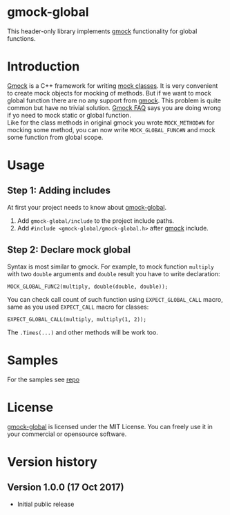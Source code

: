 # gmock-global
This header-only library implements [gmock](https://github.com/google/googletest/blob/master/googlemock) functionality for global functions. 

# Introduction
[Gmock](https://github.com/google/googletest/blob/master/googlemock) is a C++ framework for writing [mock classes](https://en.wikipedia.org/wiki/Mock_object). It is very convenient to create mock objects for mocking of methods. But if we want to mock global function there are no any support from [gmock](https://github.com/google/googletest/blob/master/googlemock). This problem is quite common but have no trivial solution. [Gmock FAQ](https://github.com/google/googlemock/blob/master/googlemock/docs/FrequentlyAskedQuestions.md#my-code-calls-a-staticglobal-function--can-i-mock-it) says you are doing wrong if yo need to mock static or global function.\
Like for the class methods in original gmock you wrote `MOCK_METHOD#N` for mocking some method, you can now write `MOCK_GLOBAL_FUNC#N` and mock some function from global scope. 

# Usage

## Step 1: Adding includes
At first your project needs to know about [gmock-global](https://github.com/apriorit/gmock-global).
1. Add `gmock-global/include` to the project include paths.
2. Add `#include <gmock-global/gmock-global.h>` after [gmock](https://github.com/google/googletest/blob/master/googlemock) include.

## Step 2: Declare mock global
Syntax is most similar to gmock. For example, to mock function ```multiply``` with two ```double``` arguments and ```double``` result you have to write declaration: 
```
MOCK_GLOBAL_FUNC2(multiply, double(double, double));
```

You can check call count of such function using ```EXPECT_GLOBAL_CALL``` macro, same as you used ```EXPECT_CALL``` macro for classes: 
```
EXPECT_GLOBAL_CALL(multiply, multiply(1, 2));
```

The ```.Times(...)``` and other methods will be work too. 

# Samples
For the samples see [repo](https://github.com/apriorit/gmock-global_sample)

# License
[gmock-global](https://github.com/apriorit/gmock-global) is licensed under the MIT License. You can freely use it in your commercial or opensource software.

# Version history

## Version 1.0.0 (17 Oct 2017)
- Initial public release